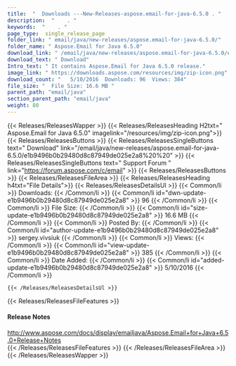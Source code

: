 ```yaml
---
title:  "  Downloads ---New-Releases-aspose.email-for-java-6.5.0 . " 
description:  "    . " 
keywords:  "    . " 
page_type:  single_release_page
folder_link: " email/java/new-releases/aspose.email-for-java-6.5.0/"
folder_name: " Aspose.Email for Java 6.5.0"
download_link: " /email/java/new-releases/aspose.email-for-java-6.5.0/e1b9496b0b29480d8c87949de025e2a8"
download_text: " Download"
Intro_text: " It contains Aspose.Email for Java 6.5.0 release."
image_link: " https://downloads.aspose.com/resources/img/zip-icon.png"
download_count: "   5/10/2016  Downloads: 96  Views: 384"
file_size: "  File Size: 16.6 MB "
parent_path: "email/java"
section_parent_path: "email/java"
weight: 80 
---
```


{{< Releases/ReleasesWapper >}}
  {{< Releases/ReleasesHeading H2txt=" Aspose.Email for Java 6.5.0" imagelink="/resources/img/zip-icon.png">}}
  {{< Releases/ReleasesButtons >}}
    {{< Releases/ReleasesSingleButtons text=" Download" link="/email/java/new-releases/aspose.email-for-java-6.5.0/e1b9496b0b29480d8c87949de025e2a8%20%20" >}}
    {{< Releases/ReleasesSingleButtons text=" Support Forum " link="https://forum.aspose.com/c/email" >}}
  {{< Releases/ReleasesButtons >}}
  {{< Releases/ReleasesFileArea >}}
    {{< Releases/ReleasesHeading h4txt="File Details">}}
    {{< Releases/ReleasesDetailsUl >}}
            {{< Common/li  >}} Downloads: {{< /Common/li >}} 
      {{< Common/li id="dwn-update-e1b9496b0b29480d8c87949de025e2a8" >}} 96 {{< /Common/li >}} 
      {{< Common/li  >}} File Size: {{< /Common/li >}} 
      {{< Common/li id="size-update-e1b9496b0b29480d8c87949de025e2a8" >}} 16.6 MB {{< /Common/li >}} 
      {{< Common/li  >}} Posted By: {{< /Common/li >}} 
      {{< Common/li id="author-update-e1b9496b0b29480d8c87949de025e2a8" >}} sergey.vivsiuk {{< /Common/li >}} 
      {{< Common/li  >}} Views: {{< /Common/li >}} 
      {{< Common/li id="view-update-e1b9496b0b29480d8c87949de025e2a8" >}} 385 {{< /Common/li >}} 
      {{< Common/li  >}} Date Added: {{< /Common/li >}} 
      {{< Common/li id="added-update-e1b9496b0b29480d8c87949de025e2a8" >}} 5/10/2016 {{< /Common/li >}} 

    {{< /Releases/ReleasesDetailsUl >}}

  {{< Releases/ReleasesFileFeatures >}}
      <h4>Release Notes</h4><div><a href="http://www.aspose.com/docs/display/emailjava/Aspose.Email+for+Java+6.5.0+Release+Notes">http://www.aspose.com/docs/display/emailjava/Aspose.Email+for+Java+6.5.0+Release+Notes</a></div>
  {{< /Releases/ReleasesFileFeatures >}}
 {{< /Releases/ReleasesFileArea >}}
{{< /Releases/ReleasesWapper >}}


